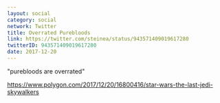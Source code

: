 ```yaml
---
layout: social
category: social
network: Twitter
title: Overrated Purebloods
link: https://twitter.com/steinea/status/943571409019617280
twitterID: 943571409019617280
date: 2017-12-20
---
```


"purebloods are overrated"

<https://www.polygon.com/2017/12/20/16800416/star-wars-the-last-jedi-skywalkers>
